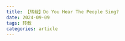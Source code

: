 ```yaml
---
title: 【转载】Do You Hear The People Sing?
date: 2024-09-09
tags: 转载
categories: article
---
```


<div>
    <link rel="stylesheet" href="https://unpkg.com/aplayer@1.10.1/dist/APlayer.min.css">
    <div id="aplayer"></div>
    <script src="https://unpkg.com/aplayer@1.10.1/dist/APlayer.min.js"></script>
    <script>
        const ap = new APlayer({
            container: document.getElementById('aplayer'),
            mini: false,
            autoplay: false,
            preload: 'auto',
            mutex: true,
            listFolded: false,
            listMaxHeight: 90,
            audio: [
                {
                    name: 'Do You Hear The People Sing?',
                    artist: 'Les Misérables',
                    url: '/assets/postres/2024-09-09-do-you-hear-the-people-sing/Les Misérables Cast - Do You Hear The People Sing？ (Official Video) [PUlQNsl4Qvk].f251.webm',
                }
            ]
        });
    </script>
</div>
